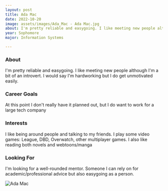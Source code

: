 ```yaml
---
layout: post
title: Ada Mac 
date: 2022-10-20
image: assets/images/Ada_Mac - Ada Mac.jpg
about: I'm pretty reliable and easygoing. I like meeting new people although I'm a bit of an introvert. I would say I'm hardworking but I do get unmotivated easily.
year: Sophomore
major: Information Systems 

---
```


### About

I'm pretty reliable and easygoing. I like meeting new people although I'm a bit of an introvert. I would say I'm hardworking but I do get unmotivated easily.

### Career Goals

At this point I don't really have it planned out, but I do want to work for a large tech company 

### Interests

I like being around people and talking to my friends. I play some video games: League, DBD, Overwatch, other multiplayer games. I also like reading both novels and webtoons/manga

### Looking For

I'm looking for a well-rounded mentor. Someone I can rely on for academic/professional advice but also easygoing as a person. 

<div class="text-center my-5">
    <img src="https://sase-drexel.github.io/mentorship-2021/assets/images/Ada_Mac.jpg" alt="Ada Mac" class="rounded post-img" />
</div>
